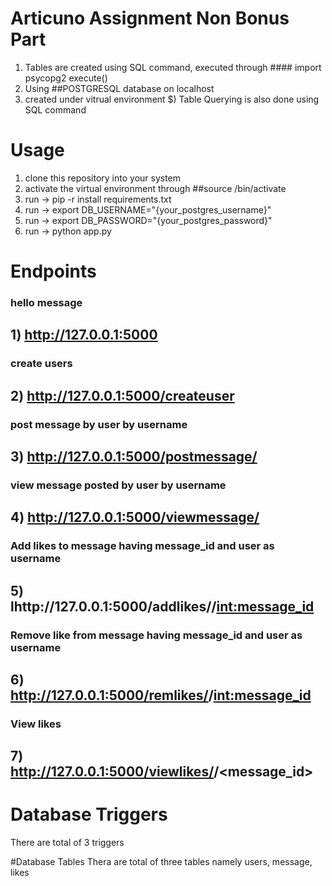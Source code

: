 # Articuno Assignment Non Bonus Part

1) Tables are created using SQL command, executed through #### import psycopg2 execute()
2) Using ##POSTGRESQL database on localhost
3) created under vitrual environment
$) Table Querying is also done using SQL command

# Usage

1) clone this repository into your system
2) activate the virtual environment through ##source /bin/activate
3) run -> pip -r install requirements.txt
4) run -> export DB_USERNAME="{your_postgres_username}"
5) run -> export DB_PASSWORD="{your_postgres_password}"
4) run -> python app.py

# Endpoints 

### hello message
## 1) http://127.0.0.1:5000

### create users
## 2) http://127.0.0.1:5000/createuser

### post message by user by username
## 3) http://127.0.0.1:5000/postmessage/<username>

### view message posted by user by username
## 4) http://127.0.0.1:5000/viewmessage/<username>

### Add likes to message having message_id and user as username
## 5) lhttp://127.0.0.1:5000/addlikes/<username>/<int:message_id>

### Remove like from message having message_id and user as username
## 6) http://127.0.0.1:5000/remlikes/<username>/<int:message_id>

### View likes
## 7) http://127.0.0.1:5000/viewlikes/<username>/<message_id>

# Database Triggers
There are total of 3 triggers 

#Database Tables
Thera are total of three tables namely users, message, likes




